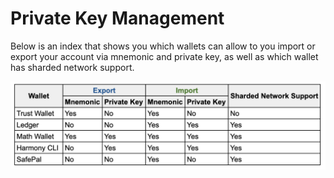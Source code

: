 # Private Key Management

Below is an index that shows you which wallets can allow to you import or export your account via mnemonic and private key, as well as which wallet has sharded network support. 

![](../../.gitbook/assets/screen-shot-2020-01-22-at-11.22.49-am.png)

